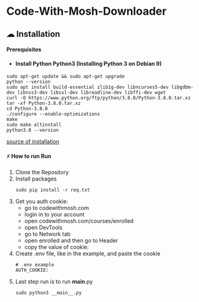 # Code-With-Mosh-Downloader
## ☁ Installation
#### Prerequisites
- #### Install Python Python3 (Installing Python 3 on Debian 9)
```shell
sudo apt-get update && sudo apt-get upgrade
python --version
sudo apt install build-essential zlib1g-dev libncurses5-dev libgdbm-dev libnss3-dev libssl-dev libreadline-dev libffi-dev wget
curl -O https://www.python.org/ftp/python/3.8.0/Python-3.8.0.tar.xz  
tar -xf Python-3.8.0.tar.xz  
cd Python-3.8.0
./configure --enable-optimizations
make
sudo make altinstall
python3.8 --version
```
[source of installation](https://cloudwafer.com/blog/installing-python-3-on-debian-9/)

#### ⚡ How to run Run
1. Clone the Repository
2. Install packages
    ```shell
    sudo pip install -r req.txt
    ```
4. Get you auth cookie:
    - go to codewithmosh.com
    - login in to your account
    - open codewithmosh.com/courses/enrolled
    - open DevTools
    - go to Network tab
    - open enrolled and then go to Header
    - copy the value of cookie:
5. Create .env file, like in the example, and paste the cookie
    ```env
    # .env example
    AUTH_COOKIE: 
    ```
4. Last step run is to run __main__.py
    ```shell
    sudo python3 __main__.py
    ```
